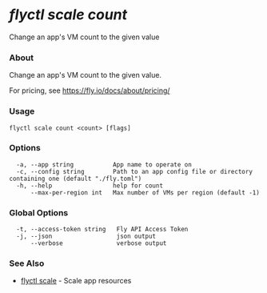# _flyctl scale count_

Change an app's VM count to the given value

### About

Change an app's VM count to the given value. 

For pricing, see https://fly.io/docs/about/pricing/

### Usage
~~~
flyctl scale count <count> [flags]
~~~

### Options

~~~
  -a, --app string           App name to operate on
  -c, --config string        Path to an app config file or directory containing one (default "./fly.toml")
  -h, --help                 help for count
      --max-per-region int   Max number of VMs per region (default -1)
~~~

### Global Options

~~~
  -t, --access-token string   Fly API Access Token
  -j, --json                  json output
      --verbose               verbose output
~~~

### See Also

* [flyctl scale](/docs/flyctl/scale/)	 - Scale app resources

